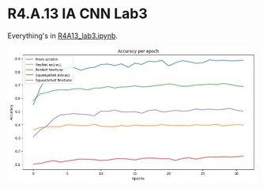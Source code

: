  # R4.A.13 IA CNN Lab3

Everything's in [R4A13_lab3.ipynb](R4A13_lab3.ipynb).

![output](output.png)